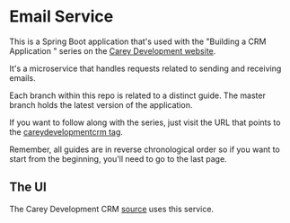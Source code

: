# Email Service

This is a Spring Boot application that's used with the "Building a CRM Application " series on the <a href="https://careydevelopment.us" target="_blank">Carey Development website</a>.

It's a microservice that handles requests related to sending and receiving emails.

Each branch within this repo is related to a distinct guide. The master branch holds the latest version of the application.

If you want to follow along with the series, just visit the URL that points to the <a href="https://careydevelopment.us/tag/careydevelopmentcrm" target="_blank">careydevelopmentcrm tag</a>. 

Remember, all guides are in reverse chronological order so if you want to start from the beginning, you'll need to go to the last page.

## The UI
The Carey Development CRM <a href="https://github.com/careydevelopment/careydevelopmentcrm">source</a> uses this service.


